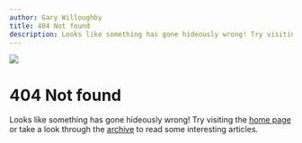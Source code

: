 ```yaml
---
author: Gary Willoughby
title: 404 Not found
description: Looks like something has gone hideously wrong! Try visiting the home page or take a look through the archive to read some interesting articles.
---
```


![](/nomad.uk.net/pages/errors/images/404-banner.gif)

# 404 Not found

Looks like something has gone hideously wrong! Try visiting the [home page](/nomad.uk.net/) or take a look through the [archive](/nomad.uk.net/pages/archive.html) to read some interesting articles.
